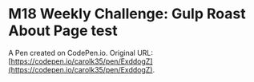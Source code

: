 # M18 Weekly Challenge: Gulp Roast About Page test

A Pen created on CodePen.io. Original URL: [https://codepen.io/carolk35/pen/ExddogZ](https://codepen.io/carolk35/pen/ExddogZ).

